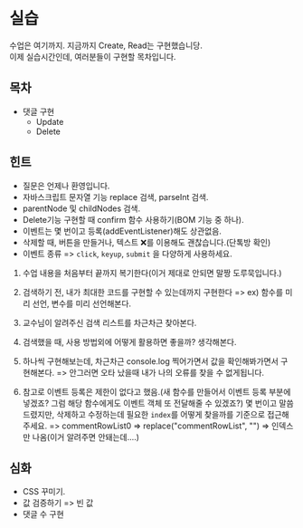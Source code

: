 # 실습

수업은 여기까지.
지금까지 Create, Read는 구현했습니당.  
이제 실습시간인데, 여러분들이 구현할 목차입니다.

## 목차

- 댓글 구현
    - Update
    - Delete

## 힌트

- 질문은 언제나 환영입니다.
- 자바스크립트 문자열 기능 replace 검색, parseInt 검색.
- parentNode 및 childNodes 검색.
- Delete기능 구현할 때 confirm 함수 사용하기(BOM 기능 중 하나).
- 이벤트는 몇 번이고 등록(addEventListener)해도 상관없음.
- 삭제할 때, 버튼을 만들거나, 텍스트 ❌를 이용해도 괜찮습니다.(단톡방 확인)
- 이벤트 종류 => `click`, `keyup`, `submit` 을 다양하게 사용하세요.

1. 수업 내용을 처음부터 끝까지 복기한다(이거 제대로 안되면 말짱 도루묵입니다.)
2. 검색하기 전, 내가 최대한 코드를 구현할 수 있는데까지 구현한다
=> ex) 함수를 미리 선언, 변수를 미리 선언해본다.
3. 교수님이 알려주신 검색 리스트를 차근차근 찾아본다.
4. 검색했을 때, 사용 방법외에 어떻게 활용하면 좋을까? 생각해본다.
5. 하나씩 구현해보는데, 차근차근 console.log 찍어가면서 값을 확인해봐가면서 구현해본다. => 안그러면 오타 났을때 내가 나의 오류를 찾을 수 없게됩니다.

6. 참고로 이벤트 등록은 제한이 없다고 했음.(새 함수를 만들어서 이벤트 등록 부분에 넣겠죠? 그럼
    해당 함수에게도 이벤트 객체 또 전달해줄 수 있겠죠?)
몇 번이고 말씀드렸지만, 삭제하고 수정하는데 필요한 `index`를 어떻게 찾을까를 기준으로 접근해주세요. => commentRowList0 => replace("commentRowList", "") => 인덱스만 나옴(이거 알려주면 안돼는데....)

## 심화

- CSS 꾸미기.
- 값 검증하기 => 빈 값
- 댓글 수 구현